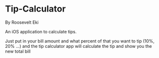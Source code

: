 # Tip-Calculator
By Roosevelt Eki

An iOS application to calculate tips.

Just put in your bill amount and what percent of that you want to tip (10%, 20% ...)
and the tip calculator app will calculate the tip and show you the new total bill

